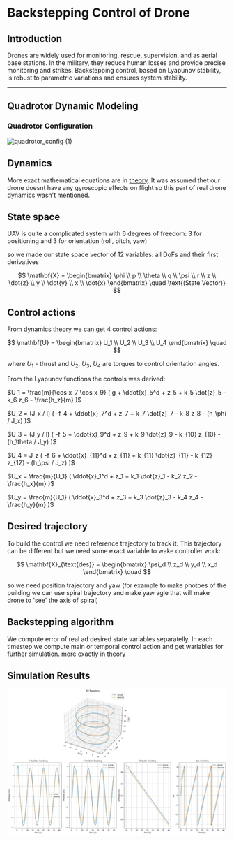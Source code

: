 # Backstepping Control of Drone

## Introduction
Drones are widely used for monitoring, rescue, supervision, and as aerial base stations. In the military, they reduce human losses and provide precise monitoring and strikes. Backstepping control, based on Lyapunov stability, is robust to parametric variations and ensures system stability.

---

## Quadrotor Dynamic Modeling

### Quadrotor Configuration
![quadrotor_config (1)](https://github.com/user-attachments/assets/5adbeafc-5d8f-46b1-a386-38cfcd622d14)

## Dynamics

More exact mathematical equations are in [theory](theory.pdf). It was assumed thet our drone doesnt have any gyroscopic effects on flight so this part of real drone dynamics wasn't mentioned.

## State space

UAV is quite a complicated system with 6 degrees of freedom: 3 for positioning and 3 for orientation (roll, pitch, yaw)

so we made our state space vector of 12 variables: all DoFs and their first derivatives

$$
\mathbf{X} = 
\begin{bmatrix}
\phi \\ 
p \\ 
\theta \\ 
q \\ 
\psi \\ 
r \\ 
z \\ 
\dot{z} \\ 
y \\ 
\dot{y} \\ 
x \\ 
\dot{x}
\end{bmatrix}
\quad
\text{(State Vector)}
$$

## Control actions

From dynamics [theory](theory.pdf) we can get 4 control actions:

$$
\mathbf{U} = 
\begin{bmatrix}
U_1 \\ 
U_2 \\ 
U_3 \\ 
U_4
\end{bmatrix}
\quad
$$

where $U_1$ - thrust and $U_2$, $U_3$, $U_4$ are torques to control orientation angles.

From the Lyapunov functions the controls was derived:


$U_1 = \frac{m}{\cos x_7 \cos x_9} ( g + \ddot{x}_5^d + z_5 + k_5 \dot{z}_5 - k_6 z_6 - \frac{h_z}{m} )$

$U_2 = (J_x / l) ( -f_4 + \ddot{x}_7^d + z_7 + k_7 \dot{z}_7 - k_8 z_8 - (h_\phi / J_x) )$

$U_3 = (J_y / l) ( -f_5 + \ddot{x}_9^d + z_9 + k_9 \dot{z}_9 - k_{10} z_{10} - (h_\theta / J_y) )$

$U_4 = J_z ( -f_6 + \ddot{x}_{11}^d + z_{11} + k_{11} \dot{z}_{11} - k_{12} z_{12} - (h_\psi / J_z) )$

$U_x = \frac{m}{U_1} ( \ddot{x}_1^d + z_1 + k_1 \dot{z}_1 - k_2 z_2 - \frac{h_x}{m} )$

$U_y = \frac{m}{U_1} ( \ddot{x}_3^d + z_3 + k_3 \dot{z}_3 - k_4 z_4 - \frac{h_y}{m} )$


## Desired trajectory

To build the control we need reference trajectory to track it. This trajectory can be different but we need some exact variable to wake controller work:

$$
\mathbf{X}_{\text{des}} = 
\begin{bmatrix}
\psi_d \\ 
z_d \\ 
y_d \\ 
x_d
\end{bmatrix}
\quad
$$

so we need position trajectory and yaw (for example to make photoes of the puilding we can use spiral trajectory and make yaw agle that will make drone to 'see' the axis of spiral)

## Backstepping algorithm
We compute error of real ad desired state variables separatelly. In each timestep we compute main or temporal control action and get wariables for further simulation. more exactly in [theory](theory.pdf)


## Simulation Results
![results](result.jpg)
